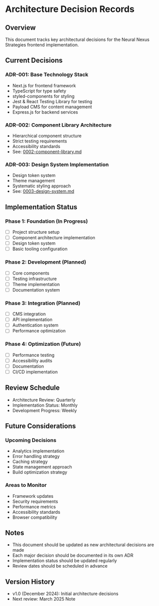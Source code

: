 # Architecture Decision Records

## Overview

This document tracks key architectural decisions for the Neural Nexus Strategies frontend implementation.

## Current Decisions

### ADR-001: Base Technology Stack
- Next.js for frontend framework
- TypeScript for type safety
- styled-components for styling
- Jest & React Testing Library for testing
- Payload CMS for content management
- Express.js for backend services

### ADR-002: Component Library Architecture
- Hierarchical component structure
- Strict testing requirements
- Accessibility standards
- See: [0002-component-library.md](./0002-component-library.md)

### ADR-003: Design System Implementation
- Design token system
- Theme management
- Systematic styling approach
- See: [0003-design-system.md](./0003-design-system.md)

## Implementation Status

### Phase 1: Foundation (In Progress)
- [ ] Project structure setup
- [ ] Component architecture implementation
- [ ] Design token system
- [ ] Basic tooling configuration

### Phase 2: Development (Planned)
- [ ] Core components
- [ ] Testing infrastructure
- [ ] Theme implementation
- [ ] Documentation system

### Phase 3: Integration (Planned)
- [ ] CMS integration
- [ ] API implementation
- [ ] Authentication system
- [ ] Performance optimization

### Phase 4: Optimization (Future)
- [ ] Performance testing
- [ ] Accessibility audits
- [ ] Documentation
- [ ] CI/CD implementation

## Review Schedule

- Architecture Review: Quarterly
- Implementation Status: Monthly
- Development Progress: Weekly

## Future Considerations

### Upcoming Decisions
- Analytics implementation
- Error handling strategy
- Caching strategy
- State management approach
- Build optimization strategy

### Areas to Monitor
- Framework updates
- Security requirements
- Performance metrics
- Accessibility standards
- Browser compatibility

## Notes

- This document should be updated as new architectural decisions are made
- Each major decision should be documented in its own ADR
- Implementation status should be updated regularly
- Review dates should be scheduled in advance

## Version History

- v1.0 (December 2024): Initial architecture decisions
- Next review: March 2025
Note
